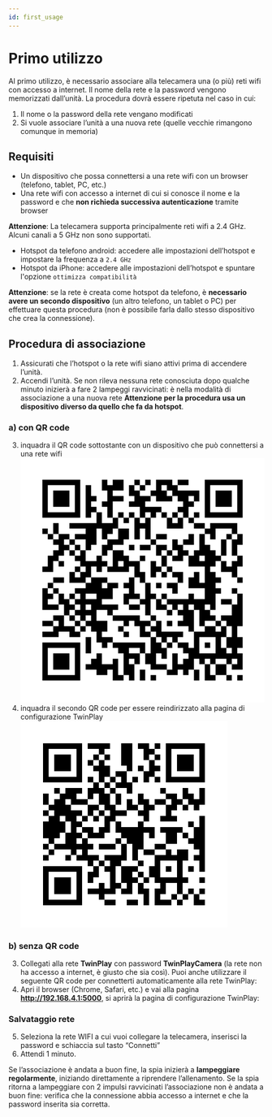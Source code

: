 ```yaml
---
id: first_usage
---
```


# Primo utilizzo

Al primo utilizzo, è necessario associare alla telecamera una (o più) reti wifi
con accesso a internet. Il nome della rete e la password vengono memorizzati
dall’unità. La procedura dovrà essere ripetuta nel caso in cui:

1. Il nome o la password della rete vengano modificati
2. Si vuole associare l’unità a una nuova rete (quelle vecchie rimangono comunque in memoria)

## Requisiti

- Un dispositivo che possa connettersi a una rete wifi con un browser (telefono, tablet, PC, etc.)
- Una rete wifi con accesso a internet di cui si conosce il nome e la password e che **non richieda successiva autenticazione** tramite browser

**Attenzione**: La telecamera supporta principalmente reti wifi a 2.4 GHz. Alcuni canali a 5 GHz non sono supportati.

- Hotspot da telefono android: accedere alle impostazioni dell’hotspot e impostare la frequenza a `2.4 GHz`
- Hotspot da iPhone: accedere alle impostazioni dell’hotspot e spuntare l'opzione `ottimizza compatibilità`

**Attenzione**: se la rete è creata come hotspot da telefono, è **necessario avere un secondo dispositivo** (un altro telefono, un tablet o PC) per effettuare questa procedura (non è possibile farla dallo stesso dispositivo che crea la connessione).

## Procedura di associazione

1. Assicurati che l’hotspot o la rete wifi siano attivi prima di accendere
l’unità.
2. Accendi l’unità. Se non rileva nessuna rete conosciuta dopo qualche
minuto inizierà a fare 2 lampeggi ravvicinati: è nella modalità di associazione a una nuova rete
**Attenzione per la procedura usa un dispositivo diverso da quello che fa da hotspot**.

### a) con QR code

3. inquadra il QR code sottostante con un dispositivo che può connettersi a una rete wifi ![qr_wifi](/img/QR_wifi.png)
4. inquadra il secondo QR code per essere reindirizzato alla pagina di configurazione TwinPlay ![qr_link](/img/QR_link.png)

### b) senza QR code

3. Collegati alla rete **TwinPlay** con password **TwinPlayCamera** (la rete non ha
accesso a internet, è giusto che sia così). Puoi anche utilizzare il seguente QR code per connetterti automaticamente alla rete TwinPlay:
4. Apri il browser (Chrome, Safari, etc.) e vai alla pagina **http://192.168.4.1:5000**, si aprirà la pagina di configurazione TwinPlay:

### Salvataggio rete

5. Seleziona la rete WIFI a cui vuoi collegare la telecamera, inserisci la
password e schiaccia sul tasto “Connetti”
6. Attendi 1 minuto.

Se l’associazione è andata a buon fine, la spia inizierà a
**lampeggiare regolarmente**, iniziando direttamente a riprendere l’allenamento. Se la spia ritorna a lampeggiare con 2 impulsi ravvicinati l’associazione non è andata a buon fine: verifica che la connessione abbia
accesso a internet e che la password inserita sia corretta.
